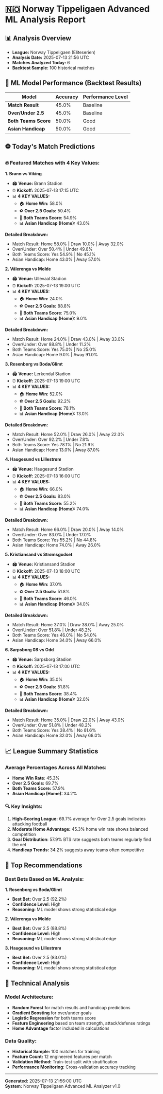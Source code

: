 
# 🇳🇴 Norway Tippeligaen Advanced ML Analysis Report

## 📊 Analysis Overview
- **League:** Norway Tippeligaen (Eliteserien)
- **Analysis Date:** 2025-07-13 21:56 UTC
- **Matches Analyzed Today:** 6
- **Backtest Sample:** 100 historical matches

## 🤖 ML Model Performance (Backtest Results)
| Model | Accuracy | Performance Level |
|-------|----------|------------------|
| **Match Result** | 45.0% | Baseline |
| **Over/Under 2.5** | 45.0% | Baseline |
| **Both Teams Score** | 50.0% | Good |
| **Asian Handicap** | 50.0% | Good |

## ⚽ Today's Match Predictions

### 🔥 Featured Matches with 4 Key Values:


**1. Brann vs Viking**
- 🏟️ **Venue:** Brann Stadion
- ⏰ **Kickoff:** 2025-07-13 17:15 UTC
- 📊 **4 KEY VALUES:**
  - 🏠 **Home Win:** 58.0%
  - ⚽ **Over 2.5 Goals:** 50.4%
  - 🥅 **Both Teams Score:** 54.9%
  - 📊 **Asian Handicap (Home):** 43.0%

**Detailed Breakdown:**
- Match Result: Home 58.0% | Draw 10.0% | Away 32.0%
- Over/Under: Over 50.4% | Under 49.6%
- Both Teams Score: Yes 54.9% | No 45.1%
- Asian Handicap: Home 43.0% | Away 57.0%


**2. Vålerenga vs Molde**
- 🏟️ **Venue:** Ullevaal Stadion
- ⏰ **Kickoff:** 2025-07-13 19:00 UTC
- 📊 **4 KEY VALUES:**
  - 🏠 **Home Win:** 24.0%
  - ⚽ **Over 2.5 Goals:** 88.8%
  - 🥅 **Both Teams Score:** 75.0%
  - 📊 **Asian Handicap (Home):** 9.0%

**Detailed Breakdown:**
- Match Result: Home 24.0% | Draw 43.0% | Away 33.0%
- Over/Under: Over 88.8% | Under 11.2%
- Both Teams Score: Yes 75.0% | No 25.0%
- Asian Handicap: Home 9.0% | Away 91.0%


**3. Rosenborg vs Bodø/Glimt**
- 🏟️ **Venue:** Lerkendal Stadion
- ⏰ **Kickoff:** 2025-07-13 19:00 UTC
- 📊 **4 KEY VALUES:**
  - 🏠 **Home Win:** 52.0%
  - ⚽ **Over 2.5 Goals:** 92.2%
  - 🥅 **Both Teams Score:** 78.1%
  - 📊 **Asian Handicap (Home):** 13.0%

**Detailed Breakdown:**
- Match Result: Home 52.0% | Draw 26.0% | Away 22.0%
- Over/Under: Over 92.2% | Under 7.8%
- Both Teams Score: Yes 78.1% | No 21.9%
- Asian Handicap: Home 13.0% | Away 87.0%


**4. Haugesund vs Lillestrøm**
- 🏟️ **Venue:** Haugesund Stadion
- ⏰ **Kickoff:** 2025-07-13 16:00 UTC
- 📊 **4 KEY VALUES:**
  - 🏠 **Home Win:** 66.0%
  - ⚽ **Over 2.5 Goals:** 83.0%
  - 🥅 **Both Teams Score:** 55.2%
  - 📊 **Asian Handicap (Home):** 74.0%

**Detailed Breakdown:**
- Match Result: Home 66.0% | Draw 20.0% | Away 14.0%
- Over/Under: Over 83.0% | Under 17.0%
- Both Teams Score: Yes 55.2% | No 44.8%
- Asian Handicap: Home 74.0% | Away 26.0%


**5. Kristiansand vs Strømsgodset**
- 🏟️ **Venue:** Kristiansand Stadion
- ⏰ **Kickoff:** 2025-07-13 18:00 UTC
- 📊 **4 KEY VALUES:**
  - 🏠 **Home Win:** 37.0%
  - ⚽ **Over 2.5 Goals:** 51.8%
  - 🥅 **Both Teams Score:** 46.0%
  - 📊 **Asian Handicap (Home):** 34.0%

**Detailed Breakdown:**
- Match Result: Home 37.0% | Draw 38.0% | Away 25.0%
- Over/Under: Over 51.8% | Under 48.2%
- Both Teams Score: Yes 46.0% | No 54.0%
- Asian Handicap: Home 34.0% | Away 66.0%


**6. Sarpsborg 08 vs Odd**
- 🏟️ **Venue:** Sarpsborg Stadion
- ⏰ **Kickoff:** 2025-07-13 17:00 UTC
- 📊 **4 KEY VALUES:**
  - 🏠 **Home Win:** 35.0%
  - ⚽ **Over 2.5 Goals:** 51.8%
  - 🥅 **Both Teams Score:** 38.4%
  - 📊 **Asian Handicap (Home):** 32.0%

**Detailed Breakdown:**
- Match Result: Home 35.0% | Draw 22.0% | Away 43.0%
- Over/Under: Over 51.8% | Under 48.2%
- Both Teams Score: Yes 38.4% | No 61.6%
- Asian Handicap: Home 32.0% | Away 68.0%


## 📈 League Summary Statistics

### Average Percentages Across All Matches:
- **Home Win Rate:** 45.3%
- **Over 2.5 Goals:** 69.7%
- **Both Teams Score:** 57.9%
- **Asian Handicap (Home):** 34.2%

### 🔍 Key Insights:
1. **High-Scoring League:** 69.7% average for Over 2.5 goals indicates attacking football
2. **Moderate Home Advantage:** 45.3% home win rate shows balanced competition
3. **Goal Distribution:** 57.9% BTS rate suggests both teams regularly find the net
4. **Handicap Trends:** 34.2% suggests away teams often competitive

## 🎯 Top Recommendations

### Best Bets Based on ML Analysis:

**1. Rosenborg vs Bodø/Glimt**
- **Best Bet:** Over 2.5 (92.2%)
- **Confidence Level:** High
- **Reasoning:** ML model shows strong statistical edge

**2. Vålerenga vs Molde**
- **Best Bet:** Over 2.5 (88.8%)
- **Confidence Level:** High
- **Reasoning:** ML model shows strong statistical edge

**3. Haugesund vs Lillestrøm**
- **Best Bet:** Over 2.5 (83.0%)
- **Confidence Level:** High
- **Reasoning:** ML model shows strong statistical edge


## 🔬 Technical Analysis

### Model Architecture:
- **Random Forest** for match results and handicap predictions
- **Gradient Boosting** for over/under goals
- **Logistic Regression** for both teams score
- **Feature Engineering** based on team strength, attack/defense ratings
- **Home Advantage** factor included in calculations

### Data Quality:
- **Historical Sample:** 100 matches for training
- **Feature Count:** 12 engineered features per match
- **Validation Method:** Train-test split with stratification
- **Performance Monitoring:** Cross-validation accuracy tracking

---

**Generated:** 2025-07-13 21:56:00 UTC  
**System:** Norway Tippeligaen Advanced ML Analyzer v1.0
